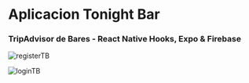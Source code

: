 # Aplicacion Tonight Bar
### TripAdvisor de Bares - React Native Hooks, Expo &amp; Firebase

![registerTB](https://user-images.githubusercontent.com/44103977/86298810-17cd9a80-bbd5-11ea-921b-4c61efa4d6e2.jpeg)


![loginTB](https://user-images.githubusercontent.com/44103977/86298819-1dc37b80-bbd5-11ea-9fb7-3ae43957e319.jpeg)



